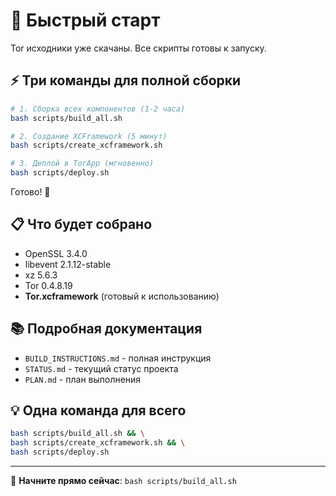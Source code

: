 # 🚀 Быстрый старт

Tor исходники уже скачаны. Все скрипты готовы к запуску.

## ⚡ Три команды для полной сборки

```bash
# 1. Сборка всех компонентов (1-2 часа)
bash scripts/build_all.sh

# 2. Создание XCFramework (5 минут)
bash scripts/create_xcframework.sh

# 3. Деплой в TorApp (мгновенно)
bash scripts/deploy.sh
```

Готово! 🎉

## 📋 Что будет собрано

- OpenSSL 3.4.0
- libevent 2.1.12-stable
- xz 5.6.3
- Tor 0.4.8.19
- **Tor.xcframework** (готовый к использованию)

## 📚 Подробная документация

- `BUILD_INSTRUCTIONS.md` - полная инструкция
- `STATUS.md` - текущий статус проекта
- `PLAN.md` - план выполнения

## 💡 Одна команда для всего

```bash
bash scripts/build_all.sh && \
bash scripts/create_xcframework.sh && \
bash scripts/deploy.sh
```

---

🎯 **Начните прямо сейчас**: `bash scripts/build_all.sh`


